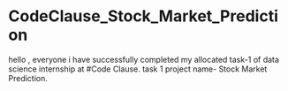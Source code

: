 # CodeClause_Stock_Market_Prediction
hello , everyone i have successfully completed my allocated task-1 of data science internship at #Code Clause.
task 1 project name- Stock Market Prediction.
